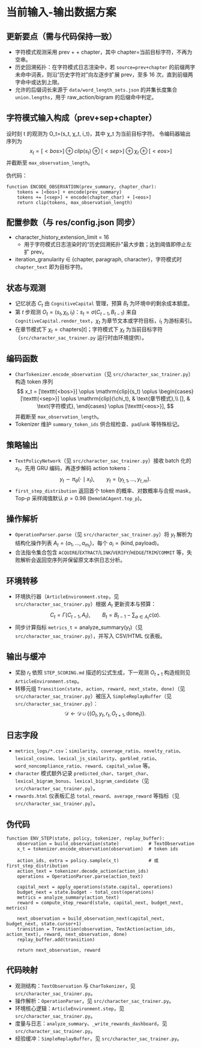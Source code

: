 ﻿# 当前输入-输出数据方案

## 更新要点（需与代码保持一致）
- 字符模式观测采用 prev + <sep> + chapter，其中 chapter=当前目标字符，不再为空串。
- 历史回溯拓扑：在字符模式日志渲染中，若 $\texttt{source=prev+chapter}$ 的前缀两字未命中词表，则沿“历史字符对”向左逐步扩展 prev，至多 16 次，直到前缀两字命中或达到上限。
- 允许的后缀词长来源于 $\texttt{data/word\_length\_sets.json}$ 的并集长度集合 $\texttt{union.lengths}$，用于 raw_action/bigram 的后缀命中判定。

## 字符模式输入构成（prev+sep+chapter）
设时刻 t 的观测为 O_t=(s_t, χ_t, i_t)，其中 χ_t 为当前目标字符。
令编码器输出序列为 $$ x_t = [<bos>] ⊕ clip(s_t) ⊕ [<sep>] ⊕ χ_t ⊕ [<eos>]$$ 并截断至 $\texttt{max\_observation\_length}$。

伪代码：
```pseudo
function ENCODE_OBSERVATION(prev_summary, chapter_char):
    tokens = [<bos>] + encode(prev_summary)
    tokens += [<sep>] + encode(chapter_char) + [<eos>]
    return clip(tokens, max_observation_length)
```

## 配置参数（与 res/config.json 同步）
- character_history_extension_limit = 16
  - 用于字符模式日志渲染时的“历史回溯拓扑”最大步数；达到阈值即停止左扩 prev。
- iteration_granularity ∈ {chapter, paragraph, character}，字符模式时 $\texttt{chapter\_text}$ 即为目标字符。


## 状态与观测
- 记忆状态 $C_t$ 由 $\texttt{CognitiveCapital}$ 管理，预算 $B_t$ 为环境中的剩余成本额度。
- 第 $t$ 步观测 $O_t = (s_t, \chi_t, i_t)$：$s_t = \sigma(C_{t-1}, B_{t-1})$ 来自 $\texttt{CognitiveCapital.render\_text}$，$\chi_t$ 为章节文本或字符目标，$i_t$ 为游标索引。
- 在章节模式下 $\chi_t = \text{chapters}[t]$；字符模式下 $\chi_t$ 为当前目标字符（$\texttt{src/character\_sac\_trainer.py}$ 运行时由环境提供）。

## 编码函数
- $\texttt{CharTokenizer.encode\_observation}$（见 $\texttt{src/character\_sac\_trainer.py}$）构造 token 序列
  $$
  x_t = [\texttt{<bos>}] \oplus \mathrm{clip}(s_t) \oplus
  \begin{cases}
  [\texttt{<sep>}] \oplus \mathrm{clip}(\chi_t), & \text{章节模式},\\
  [], & \text{字符模式},
  \end{cases}
  \oplus [\texttt{<eos>}],
  $$
  并截断至 $\texttt{max\_observation\_length}$。
- Tokenizer 维护 $\texttt{summary\_token\_ids}$ 供合规检查、$\texttt{pad}$/$\texttt{unk}$ 等特殊标记。

## 策略输出
- $\texttt{TextPolicyNetwork}$（见 $\texttt{src/character\_sac\_trainer.py}$）接收 batch 化的 $x_t$，先用 GRU 编码，再逐步解码 action tokens：
  $$
  y_t \sim \pi_\theta(\cdot \mid x_t), \qquad y_t = (y_{t,1},\dots,y_{t,m}).
  $$
- $\texttt{first\_step\_distribution}$ 返回首个 token 的概率、对数概率与合规 mask，Top-$p$ 采样阈值默认 $p=0.98$ ($\texttt{DemoSACAgent.top\_p}$)。

## 操作解析
- $\texttt{OperationParser.parse}$（见 $\texttt{src/character\_sac\_trainer.py}$）将 $y_t$ 解析为结构化操作列表 $A_t = (a_1,\dots,a_{m_t})$，每个 $a_i = (\mathrm{kind}, \mathrm{payload})$。
- 合法指令集合包含 $\texttt{ACQUIRE}$/$\texttt{EXTRACT}$/$\texttt{LINK}$/$\texttt{VERIFY}$/$\texttt{HEDGE}$/$\texttt{TRIM}$/$\texttt{COMMIT}$ 等，失败解析会返回空序列并保留原文本供日志分析。

## 环境转移
- 环境执行器（$\texttt{ArticleEnvironment.step}$，见 $\texttt{src/character\_sac\_trainer.py}$）根据 $A_t$ 更新资本与预算：
  $$
  C_t = \Gamma(C_{t-1}, A_t), \qquad B_t = B_{t-1} - \sum_{a\in A_t} c(a).
  $$
- 同步计算指标 $\texttt{metrics\_t} = \mathrm{analyze\_summary}(y_t)$（见 $\texttt{src/character\_sac\_trainer.py}$），并写入 CSV/HTML 仪表板。

## 输出与缓冲
- 奖励 $r_t$ 依照 $\texttt{STEP\_SCORING.md}$ 描述的公式生成，下一观测 $O_{t+1}$  构造规则见 $\texttt{ArticleEnvironment.step}$。
- 转移元组 $\texttt{Transition(state, action, reward, next\_state, done)}$（见 $\texttt{src/character\_sac\_trainer.py}$）被压入 $\texttt{SimpleReplayBuffer}$（见 $\texttt{src/character\_sac\_trainer.py}$）：
  $$
  \mathcal{D} \leftarrow \mathcal{D} \cup \{(O_t, y_t, r_t, O_{t+1}, \mathrm{done}_t)\}.
  $$

## 日志字段
- $\texttt{metrics\_logs/*.csv}$：$\texttt{similarity}$、$\texttt{coverage\_ratio}$、$\texttt{novelty\_ratio}$、$\texttt{lexical\_cosine}$、$\texttt{lexical\_js\_similarity}$、$\texttt{garbled\_ratio}$、$\texttt{word\_noncompliance\_ratio}$、$\texttt{reward}$、$\texttt{capital\_value}$ 等。
- $\texttt{character}$ 模式额外记录 $\texttt{predicted\_char}$、$\texttt{target\_char}$、$\texttt{lexical\_bigram\_bonus}$、$\texttt{lexical\_bigram\_candidate}$（见 $\texttt{src/character\_sac\_trainer.py}$）。
- $\texttt{rewards.html}$ 仪表板汇总 $\texttt{total\_reward}$、$\texttt{average\_reward}$ 等指标（见 $\texttt{src/character\_sac\_trainer.py}$）。

## 伪代码
```pseudo
function ENV_STEP(state, policy, tokenizer, replay_buffer):
    observation = build_observation(state)           # TextObservation
    x_t = tokenizer.encode_observation(observation)  # token ids

    action_ids, extra = policy.sample(x_t)           # 或 first_step_distribution
    action_text = tokenizer.decode_action(action_ids)
    operations = OperationParser.parse(action_text)

    capital_next = apply_operations(state.capital, operations)
    budget_next = state.budget - total_cost(operations)
    metrics = analyze_summary(action_text)
    reward = compute_step_reward(state, capital_next, budget_next, metrics)

    next_observation = build_observation_next(capital_next, budget_next, state.cursor+1)
    transition = Transition(observation, TextAction(action_ids, action_text), reward, next_observation, done)
    replay_buffer.add(transition)

    return next_observation, reward
```

## 代码映射
- 观测结构：$\texttt{TextObservation}$ 与 $\texttt{CharTokenizer}$，见 $\texttt{src/character\_sac\_trainer.py}$。
- 操作解析：$\texttt{OperationParser}$，见 $\texttt{src/character\_sac\_trainer.py}$。
- 环境核心逻辑：$\texttt{ArticleEnvironment.step}$，见 $\texttt{src/character\_sac\_trainer.py}$。
- 度量与日志：$\texttt{analyze\_summary}$、$\texttt{\_write\_rewards\_dashboard}$，见 $\texttt{src/character\_sac\_trainer.py}$。
- 经验缓冲：$\texttt{SimpleReplayBuffer}$，见 $\texttt{src/character\_sac\_trainer.py}$。

